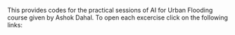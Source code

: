 This provides codes for the practical sessions of AI for Urban Flooding course given by Ashok Dahal. To open each excercise click on the following links:
